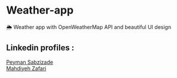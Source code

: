 # Weather-app
🌦️ Weather app with OpenWeatherMap API and beautiful UI design
## Linkedin profiles :
[Peyman Sabzizade](https://www.linkedin.com/in/peyman-sabzizade)<br/>
[Mahdiyeh Zafari](https://www.linkedin.com/in/mahdiyeh-zafari/?utm_source=share&utm_campaign=share_via&utm_content=profile&utm_medium=android_app)
